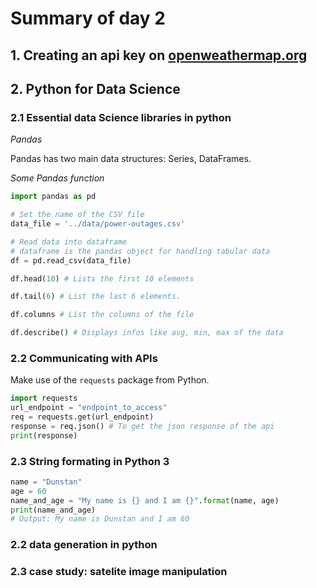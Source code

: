 # Summary of day 2
## 1. Creating an api key on [openweathermap.org](https://openweathermap.org)
## 2. Python for Data Science
### 2.1 Essential data Science libraries in python
*Pandas*

Pandas has two main data structures: Series, DataFrames.

*Some Pandas function*
```python
import pandas as pd

# Set the name of the CSV file
data_file = '../data/power-outages.csv'

# Read data into dataframe
# dataframe is the pandas object for handling tabular data
df = pd.read_csv(data_file)

df.head(10) # Lists the first 10 elements

df.tail(6) # List the last 6 elements.

df.columns # List the columns of the file

df.describe() # Displays infos like avg, min, max of the data
```

### 2.2 Communicating with APIs
Make use of the `requests` package from Python.
```python
import requests
url_endpoint = "endpoint_to_access"
req = requests.get(url_endpoint)
response = req.json() # To get the json response of the api
print(response)
```

### 2.3 String formating in Python 3
```python
name = "Dunstan"
age = 60
name_and_age = "My name is {} and I am {}".format(name, age)
print(name_and_age)
# Output: My name is Dunstan and I am 60
```

### 2.2 data generation in python
### 2.3 case study: satelite image manipulation
